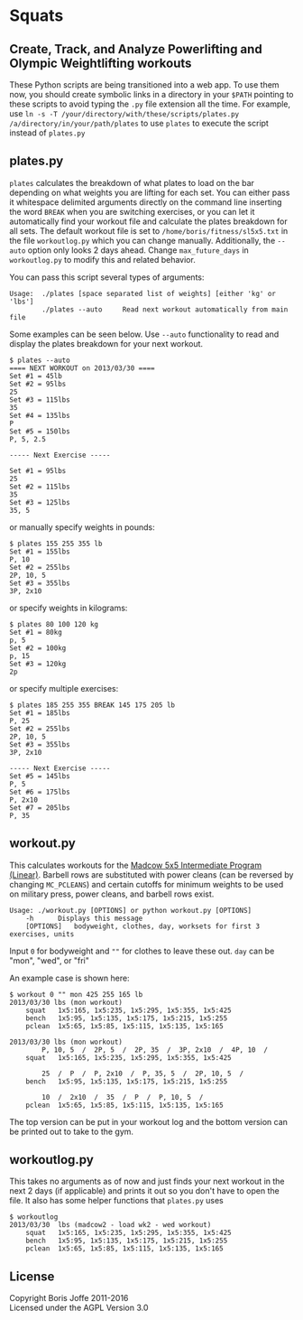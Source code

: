 Squats
=====
Create, Track, and Analyze Powerlifting and Olympic Weightlifting workouts
-----
These Python scripts are being transitioned into a web app. To use them now, you should create symbolic links in a directory in your `$PATH` pointing to these scripts to avoid typing the `.py` file extension all the time. For example, use `ln -s -T /your/directory/with/these/scripts/plates.py /a/directory/in/your/path/plates` to use `plates` to execute the script instead of `plates.py`



plates.py
------
`plates` calculates the breakdown of what plates to load on the bar depending on what weights you are lifting for each set. You can either pass it whitespace delimited arguments directly on the command line inserting the word `BREAK` when you are switching exercises, or you can let it automatically find your workout file and calculate the plates breakdown for all sets. The default workout file is set to `/home/boris/fitness/sl5x5.txt` in the file `workoutlog.py` which you can change manually. Additionally, the `--auto` option only looks 2 days ahead. Change `max_future_days` in `workoutlog.py` to modify this and related behavior.

You can pass this script several types of arguments:

	Usage:	./plates [space separated list of weights] [either 'kg' or 'lbs']
			./plates --auto		Read next workout automatically from main file


Some examples can be seen below. Use `--auto` functionality to read and display the plates breakdown for your next workout.

	$ plates --auto
	==== NEXT WORKOUT on 2013/03/30 ====
	Set #1 = 45lb
	Set #2 = 95lbs
	25
	Set #3 = 115lbs
	35
	Set #4 = 135lbs
	P
	Set #5 = 150lbs
	P, 5, 2.5

	----- Next Exercise -----

	Set #1 = 95lbs
	25
	Set #2 = 115lbs
	35
	Set #3 = 125lbs
	35, 5

or manually specify weights in pounds:

	$ plates 155 255 355 lb
	Set #1 = 155lbs
	P, 10
	Set #2 = 255lbs
	2P, 10, 5
	Set #3 = 355lbs
	3P, 2x10

or specify weights in kilograms:

	$ plates 80 100 120 kg
	Set #1 = 80kg
	p, 5
	Set #2 = 100kg
	p, 15
	Set #3 = 120kg
	2p

or specify multiple exercises:

	$ plates 185 255 355 BREAK 145 175 205 lb
	Set #1 = 185lbs
	P, 25
	Set #2 = 255lbs
	2P, 10, 5
	Set #3 = 355lbs
	3P, 2x10

	----- Next Exercise -----
	Set #5 = 145lbs
	P, 5
	Set #6 = 175lbs
	P, 2x10
	Set #7 = 205lbs
	P, 35


workout.py
---------
This calculates workouts for the [Madcow 5x5 Intermediate Program (Linear)](http://stronglifts.com/madcow/5x5_Program/Linear_5x5.htm). Barbell rows are substituted with power cleans (can be reversed by changing `MC_PCLEANS`) and certain cutoffs for minimum weights to be used on military press, power cleans, and barbell rows exist.


	Usage: ./workout.py [OPTIONS] or python workout.py [OPTIONS]
		-h		Displays this message
		[OPTIONS]	bodyweight, clothes, day, worksets for first 3 exercises, units


Input `0` for bodyweight and `""` for clothes to leave these out. `day` can be "mon", "wed", or "fri"

An example case is shown here:

	$ workout 0 "" mon 425 255 165 lb
	2013/03/30 lbs (mon workout)
		squat	1x5:165, 1x5:235, 1x5:295, 1x5:355, 1x5:425
		bench	1x5:95, 1x5:135, 1x5:175, 1x5:215, 1x5:255
		pclean	1x5:65, 1x5:85, 1x5:115, 1x5:135, 1x5:165

	2013/03/30 lbs (mon workout)
			P, 10, 5  /  2P, 5  /  2P, 35  /  3P, 2x10  /  4P, 10  /
		squat	1x5:165, 1x5:235, 1x5:295, 1x5:355, 1x5:425

			25  /  P  /  P, 2x10  /  P, 35, 5  /  2P, 10, 5  /
		bench	1x5:95, 1x5:135, 1x5:175, 1x5:215, 1x5:255

			10  /  2x10  /  35  /  P  /  P, 10, 5  /
		pclean	1x5:65, 1x5:85, 1x5:115, 1x5:135, 1x5:165


The top version can be put in your workout log and the bottom version can be printed out to take to the gym.


workoutlog.py
------------
This takes no arguments as of now and just finds your next workout in the next 2 days (if applicable) and prints it out so you don't have to open the file. It also has some helper functions that `plates.py` uses

	$ workoutlog
	2013/03/30	lbs (madcow2 - load wk2 - wed workout)
		squat	1x5:165, 1x5:235, 1x5:295, 1x5:355, 1x5:425
		bench	1x5:95, 1x5:135, 1x5:175, 1x5:215, 1x5:255
		pclean	1x5:65, 1x5:85, 1x5:115, 1x5:135, 1x5:165

License
-------
Copyright Boris Joffe 2011-2016  
Licensed under the AGPL Version 3.0
